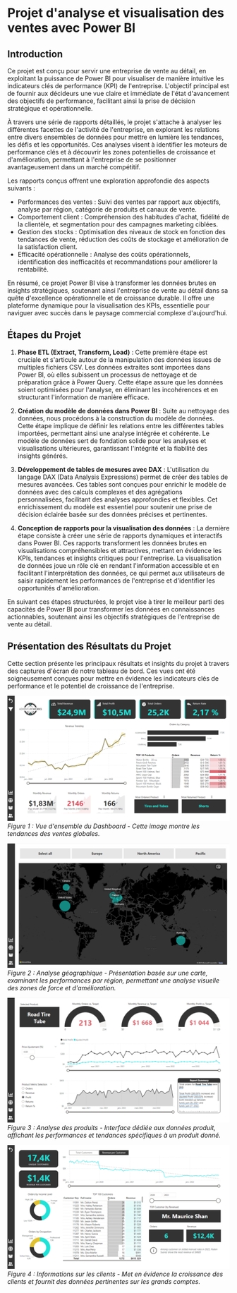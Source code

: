 # Projet d'analyse et visualisation des ventes avec Power BI

## Introduction

Ce projet est conçu pour servir une entreprise de vente au détail, en exploitant la puissance de Power BI pour visualiser de manière intuitive les indicateurs clés de performance (KPI) de l'entreprise. L'objectif principal est de fournir aux décideurs une vue claire et immédiate de l'état d'avancement des objectifs de performance, facilitant ainsi la prise de décision stratégique et opérationnelle.

À travers une série de rapports détaillés, le projet s'attache à analyser les différentes facettes de l'activité de l'entreprise, en explorant les relations entre divers ensembles de données pour mettre en lumière les tendances, les défis et les opportunités. Ces analyses visent à identifier les moteurs de performance clés et à découvrir les zones potentielles de croissance et d'amélioration, permettant à l'entreprise de se positionner avantageusement dans un marché compétitif.

Les rapports conçus offrent une exploration approfondie des aspects suivants :

- Performances des ventes : Suivi des ventes par rapport aux objectifs, analyse par région, catégorie de produits et canaux de vente.
- Comportement client : Compréhension des habitudes d'achat, fidélité de la clientèle, et segmentation pour des campagnes marketing ciblées.
- Gestion des stocks : Optimisation des niveaux de stock en fonction des tendances de vente, réduction des coûts de stockage et amélioration de la satisfaction client.
- Efficacité opérationnelle : Analyse des coûts opérationnels, identification des inefficacités et recommandations pour améliorer la rentabilité.

En résumé, ce projet Power BI vise à transformer les données brutes en insights stratégiques, soutenant ainsi l'entreprise de vente au détail dans sa quête d'excellence opérationnelle et de croissance durable. Il offre une plateforme dynamique pour la visualisation des KPIs, essentielle pour naviguer avec succès dans le paysage commercial complexe d'aujourd'hui.

## Étapes du Projet

1. **Phase ETL (Extract, Transform, Load)** : Cette première étape est cruciale et s'articule autour de la manipulation des données issues de multiples fichiers CSV. Les données extraites sont importées dans Power BI, où elles subissent un processus de nettoyage et de préparation grâce à Power Query. Cette étape assure que les données soient optimisées pour l'analyse, en éliminant les incohérences et en structurant l'information de manière efficace.

2. **Création du modèle de données dans Power BI** : Suite au nettoyage des données, nous procédons à la construction du modèle de données. Cette étape implique de définir les relations entre les différentes tables importées, permettant ainsi une analyse intégrée et cohérente. Le modèle de données sert de fondation solide pour les analyses et visualisations ultérieures, garantissant l'intégrité et la fiabilité des insights générés.

3. **Développement de tables de mesures avec DAX** : L'utilisation du langage DAX (Data Analysis Expressions) permet de créer des tables de mesures avancées. Ces tables sont conçues pour enrichir le modèle de données avec des calculs complexes et des agrégations personnalisées, facilitant des analyses approfondies et flexibles. Cet enrichissement du modèle est essentiel pour soutenir une prise de décision éclairée basée sur des données précises et pertinentes.

4. **Conception de rapports pour la visualisation des données** : La dernière étape consiste à créer une série de rapports dynamiques et interactifs dans Power BI. Ces rapports transforment les données brutes en visualisations compréhensibles et attractives, mettant en évidence les KPIs, tendances et insights critiques pour l'entreprise. La visualisation de données joue un rôle clé en rendant l'information accessible et en facilitant l'interprétation des données, ce qui permet aux utilisateurs de saisir rapidement les performances de l'entreprise et d'identifier les opportunités d'amélioration.

En suivant ces étapes structurées, le projet vise à tirer le meilleur parti des capacités de Power BI pour transformer les données en connaissances actionnables, soutenant ainsi les objectifs stratégiques de l'entreprise de vente au détail.

## Présentation des Résultats du Projet

Cette section présente les principaux résultats et insights du projet à travers des captures d'écran de notre tableau de bord. Ces vues ont été soigneusement conçues pour mettre en évidence les indicateurs clés de performance et le potentiel de croissance de l'entreprise.

![Capture d'écran Exec Dashboard](https://github.com/PetitPoissonL/Projet-d-analyse-et-visualisation-des-ventes-avec-Power-BI/blob/main/screenshots/Screenshot%202024-03-04%20222603.png)
*Figure 1 : Vue d'ensemble du Dashboard - Cette image montre les tendances des ventes globales.*


![Capture d'écran Map](https://github.com/PetitPoissonL/Projet-d-analyse-et-visualisation-des-ventes-avec-Power-BI/blob/main/screenshots/Screenshot%202024-03-04%20222757.png)
*Figure 2 : Analyse géographique - Présentation basée sur une carte, examinant les performances par région, permettant une analyse visuelle des zones de force et d'amélioration.*

![Capture d'écran Product Detail](https://github.com/PetitPoissonL/Projet-d-analyse-et-visualisation-des-ventes-avec-Power-BI/blob/main/screenshots/Screenshot%202024-03-04%20222835.png)
*Figure 3 : Analyse des produits - Interface dédiée aux données produit, affichant les performances et tendances spécifiques à un produit donné.*

![Capture d'écran Customer Detail](https://github.com/PetitPoissonL/Projet-d-analyse-et-visualisation-des-ventes-avec-Power-BI/blob/main/screenshots/Screenshot%202024-03-04%20222856.png)
*Figure 4 : Informations sur les clients - Met en évidence la croissance des clients et fournit des données pertinentes sur les grands comptes.*

